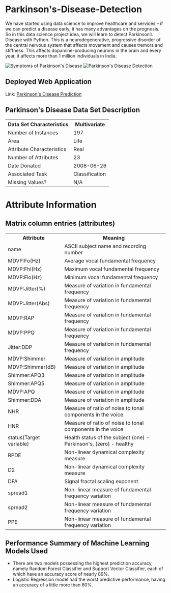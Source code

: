 # Parkinson's-Disease-Detection

<p>We have started using data science to improve healthcare and services – if we can predict a disease early, it has many advantages on the prognosis. So in this data science project idea, we will learn to detect Parkinson’s Disease with Python. This is a neurodegenerative, progressive disorder of the central nervous system that affects movement and causes tremors and stiffness. This affects dopamine-producing neurons in the brain and every year, it affects more than 1 million individuals in India.</p>

![Symptoms of Parkinson's Disease](https://media.istockphoto.com/vectors/parkinsons-disease-symptoms-vector-id881702426)
![Parkinson's Disease Detection](https://data-flair.training/blogs/wp-content/uploads/sites/2/2019/10/Python-machine-learning-project-.png)

## Deployed Web Application

Link: [Parkinson's Disease Prediction](https://parkinson-disease-detection-sk.herokuapp.com/)

## Parkinson's Disease Data Set Description

<table>
  <tr>
    <th><b>Data Set Characteristics</b></th>
    <th><b>Multivariate</b></th>
  </tr>
  <tr>
    <td>Number of Instances</td> 
    <td>197</td>
  </tr>
  <tr>
    <td>Area</td>
    <td>Life</td>
  </tr>
  <tr>
    <td>Attribute Characteristics</td>
    <td>Real</td>
  </tr>
  <tr>
    <td>Number of Attributes</td>
    <td>23</td>
  </tr>
  <tr>
    <td>Date Donated</td>
    <td>2008-06-26</td>
  </tr>
  <tr>
    <td>Associated Task</td>
    <td>Classification</td>
  </tr>
  <tr>
    <td>Missing Values?</td>
    <td>N/A</td>
  </tr>
</table>

<h1>Attribute Information</h1>

## Matrix column entries (attributes)
<table>
  <tr>
    <th><b>Attribute</b></th>
    <th><b>Meaning</b></th>
  </tr>
  <tr>
    <td>name</td> 
    <td>ASCII subject name and recording number</td>
  </tr>
  <tr>
    <td>MDVP:Fo(Hz)</td> 
    <td>Average vocal fundamental frequency</td>
  </tr>
  <tr>
    <td>MDVP:Fhi(Hz)</td> 
    <td>Maximum vocal fundamental frequency</td>
  </tr>
  <tr>
    <td>MDVP:Flo(Hz)</td>
    <td>Minimum vocal fundamental frequency</td>
  </tr>
  <tr>
    <td>MDVP:Jitter(%)</td>
    <td>Measure of variation in fundamental frequency</td>
  <tr>
    <td>MDVP:Jitter(Abs)</td>
    <td>Measure of variation in fundamental frequency</td>
  <tr>
    <td>MDVP:RAP</td>
    <td>Measure of variation in fundamental frequency</td>
  <tr>
    <td>MDVP:PPQ</td>
    <td>Measure of variation in fundamental frequency</td>
  <tr>
    <td>Jitter:DDP</td> 
    <td>Measure of variation in fundamental frequency</td>
  </tr>
  <tr>
    <td>MDVP:Shimmer</td>
    <td>Measure of variation in amplitude</td>
  <tr>
    <td>MDVP:Shimmer(dB)</td>
    <td>Measure of variation in amplitude</td>
  <tr>
    <td>Shimmer:APQ3</td>
    <td>Measure of variation in amplitude</td>
  <tr>
    <td>Shimmer:APQ5</td>
    <td>Measure of variation in amplitude</td>
  <tr>
    <td>MDVP:APQ</td>
    <td>Measure of variation in amplitude</td>
  <tr>
    <td>Shimmer:DDA</td>
    <td>Measure of variation in amplitude</td>
  </tr>
  <tr>
    <td>NHR</td>
    <td>Measure of ratio of noise to tonal components in the voice</td>
  <tr>
    <td>HNR</td> 
    <td>Measure of ratio of noise to tonal components in the voice</td>
  </tr>
  <tr>
    <td>status(Target variable)</td> 
    <td>Health status of the subject (one) - Parkinson's, (zero) - healthy</td>
  </tr>
  <tr>
    <td>RPDE</td>
    <td>Non-linear dynamical complexity measure</td>
  <tr>
    <td>D2</td> 
    <td>Non-linear dynamical complexity measure</td>
  </tr>
  <tr>
    <td>DFA</td> 
    <td>Signal fractal scaling exponent</td>
  </tr>
  <tr>
    <td>spread1</td>
    <td>Non-linear measure of fundamental frequency variation</td>
  <tr>
    <td>spread2</td>
    <td>Non-linear measure of fundamental frequency variation</td>
  <tr>
    <td>PPE</td>
    <td>Non-linear measure of fundamental frequency variation</td>
  </tr>
</table>

## Performance Summary of Machine Learning Models Used

<ul>
  <li>There are two models possessing the highest prediction accuracy, namely Random Forest Classifier and Support Vector Classifier, each of which have an accuracy score of nearly 89%.</li>
  <li>Logistic Regression model had the worst predictive performance, having an accuracy of a little more than 80%.</li>
</ul>



